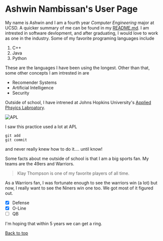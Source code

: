 # Ashwin Nambissan's User Page

My name is Ashwin and I am a fourth year *Computer Engineering* major at UCSD. A quicker summary of me can be found in my [README.md](README.md). I am intrested in software devlopment, and after graduating, I would love to work as one in the industry. Some of my favorite programing languages include
1. C++
2. Java
3. Python

These are the languages I have been using the longest. 
Other than that, some other concepts I am intrested in are

- Recomender Systems
- Artificial Intelligence
- Security

Outside of school, I have intrened at Johns Hopkins University's [Applied Phsyics Labroatory](https://www.jhuapl.edu/).

![APL](https://media-exp1.licdn.com/dms/image/C4E0BAQFVygtQGU-lIA/company-logo_200_200/0/1547222461193?e=2159024400&v=beta&t=X0jpJxLZDzjmITesmkfhdmtFKH5SrIKrMLqc7uDpoVE)

I saw this practice used a lot at APL
```
git add
git commit
```
and never really knew how to do it.... until know!

Some facts about me outside of school is that I am a big sports fan. My teams are the 49ers and Warriors. 
>Klay Thompson is one of my favorite players of all time.

As a Warriors fan, I was fortunate enough to see the warriors win (a lot) but now, I really want to see the Niners win one too. We got most of it figured out.
- [x] Defense
- [X] O-Line
- [ ] QB

I'm hoping that within 5 years we can get a ring.

[Back to top](https://akn11.github.io/akn11Projects/)




